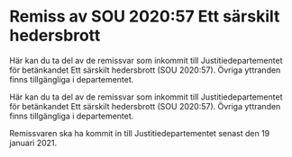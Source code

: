# Remiss av SOU 2020:57 Ett särskilt hedersbrott

Här kan du ta del av de remissvar som inkommit till Justitiedepartementet för betänkandet Ett särskilt hedersbrott (SOU 2020:57). Övriga yttranden finns tillgängliga i departementet.

Här kan du ta del av de remissvar som inkommit till Justitiedepartementet för betänkandet Ett särskilt hedersbrott (SOU 2020:57). Övriga yttranden finns tillgängliga i departementet.

Remissvaren ska ha kommit in till Justitiedepartementet senast den 19 januari 2021.
